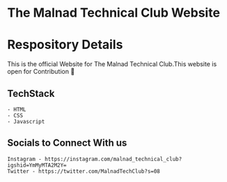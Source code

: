 # The Malnad Technical Club Website

# Respository Details

This is the official Website for The Malnad Technical Club.This website is open for Contribution 🚀

## TechStack

    - HTML
    - CSS
    - Javascript

## Socials to Connect With us

    Instagram - https://instagram.com/malnad_technical_club?igshid=YmMyMTA2M2Y=
    Twitter - https://twitter.com/MalnadTechClub?s=08
